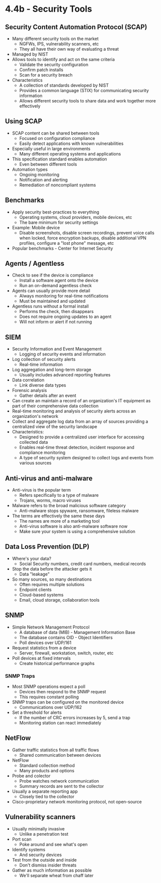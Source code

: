 # 4.4b - Security Tools
## Security Content Automation Protocol (SCAP)
- Many different security tools on  the market
	- NGFWs, IPS, vulnerability scanners, etc
	- They all have their own way of evaluating a threat
- Managed by NIST
- Allows tools to identify and act on the same criteria
	- Validate the security configuration
	- Confirm patch installs
	- Scan for a security breach
- Characteristics
	- A collection of standards developed by NIST
	- Provides a common language (STIX) for communicating security information
	- Allows different security tools to share data and work together more effectively
## Using SCAP
- SCAP content can be shared between tools
	- Focused on configuration compliance
	- Easily detect applications with known vulnerabilities 
- Especially useful in large environments
	- Many different operating systems and applications
- This specification standard enables automation
	- Even between different tools
- Automation types
	- Ongoing monitoring
	- Notification and alerting
	- Remediation of noncompliant systems
## Benchmarks
- Apply security best-practices to everything
	- Operating systems, cloud providers, mobile devices, etc
	- The bare minimum for security settings
- Example: Mobile device
	- Disable screenshots, disable screen recordings, prevent voice calls when locked, force encryption backups, disable additional VPN profiles, configure a "lost phone" message, etc
- Popular benchmarks - Center for Internet Security
## Agents / Agentless
- Check to see if the device is compliance
	- Install a software agent onto the device
	- Run an on-demand agentless check
- Agents can usually provide more detail
	- Always monitoring for real-time notifications
	- Must be maintained and updated
- Agentless runs without a formal install
	- Performs the check, then disappears
	- Does not require ongoing updates to an agent
	- Will not inform or alert if not running
## SIEM
- Security Information and Event Management
	- Logging of security events and information
- Log collection of security alerts
	- Real-time information
- Log aggregation and long-term storage
	- Usually includes advanced reporting features
- Data correlation
	- Link diverse data types
- Forensic analysis
	- Gather details after an event
- Can create an maintain a record of an organization's IT equipment as part of their comprehensive data collection
- Real-time monitoring and analysis of security alerts across an organization's network
- Collect and aggregate log data from an array of sources providing a centralized view of the security landscape
- Characteristics:
	- Designed to provide a centralized user interface for accessing collected data
	- Enables real-time threat detection, incident response and compliance monitoring
	- A type of security system designed to collect logs and events from various sources
## Anti-virus and anti-malware
- Anti-virus is the popular term
	- Refers specifically to a type of malware
	- Trojans, worms, macro viruses
- Malware refers to the broad malicious software category
	- Anti-malware stops spyware, ransomware, fileless malware
- The terms are effectively the same these days
	- The names are more of a marketing tool
	- Anti-virus software is also anti-malware software now
	- Make sure your system is using a comprehensive solution
## Data Loss Prevention (DLP)
- Where's your data?
	- Social Security numbers, credit card numbers, medical records
- Stop the data before the attacker gets it
	- Data "leakage"
- So many sources, so many destinations
	- Often requires multiple solutions
	- Endpoint clients
	- Cloud-based systems
	- Email, cloud storage, collaboration tools
## SNMP
- Simple Network Management Protocol
	- A database of data (MIB) - Management Information Base
	- The database contains OID - Object Identifiers
	- Poll devices over UDP/161
- Request statistics from a device
	- Server, firewall, workstation, switch, router, etc
- Poll devices at fixed intervals
	- Create historical performance graphs
### SNMP Traps
- Most SNMP operations expect a poll
	- Devices then respond to the SNMP request
	- This requires constant polling
- SNMP traps can be configured on the monitored device
	- Communications over UDP/162
- Set a threshold for alerts
	- If the number of CRC errors increases by 5, send a trap
	- Monitoring station can react immediately
## NetFlow
- Gather traffic statistics from all traffic flows
	- Shared communication between devices
- NetFlow
	- Standard collection method
	- Many products and options
- Probe and colector
	- Probe watches network communication
	- Summary records are sent to the collector
- Usually a separate reporting app
	- Closely tied to the collector
- Cisco-proprietary network monitoring protocol, not open-source
## Vulnerability scanners
- Usually minimally invasive
	- Unlike a penetration test
- Port scan
	- Poke around and see what's open
- Identify systems
	- And security devices
- Test from the outside and inside
	- Don't dismiss insider threats
- Gather as much information as possible
	- We'll separate wheat from chaff later
